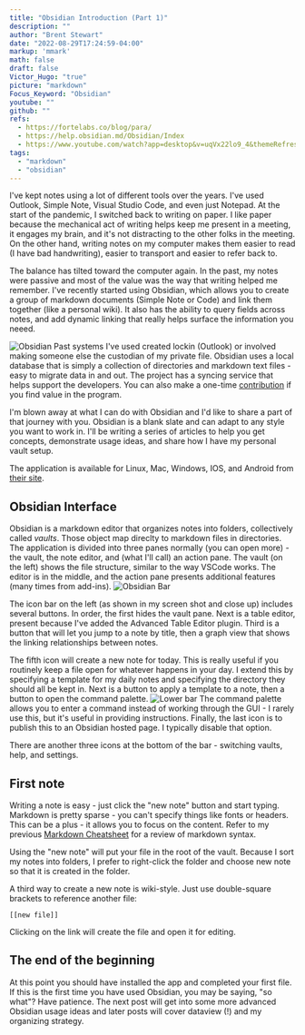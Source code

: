 ```yaml
---
title: "Obsidian Introduction (Part 1)"
description: ""
author: "Brent Stewart"
date: "2022-08-29T17:24:59-04:00"
markup: 'mmark'
math: false
draft: false
Victor_Hugo: "true"
picture: "markdown"
Focus_Keyword: "Obsidian"
youtube: ""
github: ""
refs:
  - https://fortelabs.co/blog/para/
  - https://help.obsidian.md/Obsidian/Index
  - https://www.youtube.com/watch?app=desktop&v=uqVx22lo9_4&themeRefresh=1
tags:
  - "markdown"
  - "obsidian"
---
```


I've kept notes using a lot of different tools over the years.  I've used Outlook, Simple Note, Visual Studio Code, and even just Notepad.  At the start of the pandemic, I switched back to writing on paper.  I like paper because the mechanical act of writing helps keep me present in a meeting, it engages my brain, and it's not distracting to the other folks in the meeting.  On the other hand, writing notes on my computer makes them easier to read (I have bad handwriting), easier to transport and easier to refer back to.

The balance has tilted toward the computer again.  In the past, my notes were passive and most of the value was the way that writing helped me remember.  I've recently started using Obsidian, which allows you to create a group of markdown documents (Simple Note or Code) and link them together (like a personal wiki).  It also has the ability to query fields across notes, and add dynamic linking that really helps surface the information you neeed.

![Obsidian](/220830_Obsidian.png#floatright)
Past systems I've used created lockin (Outlook) or involved making someone else the custodian of my private file.  Obsidian uses a local database that is simply a collection of directories and markdown text files - easy to migrate data in and out.  The project has a syncing service that helps support the developers.  You can also make a one-time [contribution](https://obsidian.md/pricing) if you find value in the program.

I'm blown away at what I can do with Obsidian and I'd like to share a part of that journey with you.  Obsidian is a blank slate and can adapt to any style you want to work in.  I'll be writing a series of articles to help you get concepts, demonstrate usage ideas, and share how I have my personal vault setup.

The application is available for Linux, Mac, Windows, IOS, and Android from [their site](https://obsidian.md).

## Obsidian Interface
Obsidian is a markdown editor that organizes notes into folders, collectively called _vaults_.  Those object map direclty to markdown files in directories.  The application is divided into three panes normally (you can open more) - the vault, the note editor, and (what I'll call) an action pane.  The vault (on the left) shows the file structure, similar to the way VSCode works.  The editor is in the middle, and the action pane presents additional features (many times from add-ins). 
![Obsidian Bar](/220830_Obsidian_Bar.png#floatleft)

The icon bar on the left (as shown in my screen shot and close up) includes several buttons.  In order, the first hides the vault pane.  Next is a table editor, present because I've added the Advanced Table Editor plugin.  Third is a button that will let you jump to a note by title, then a graph view that shows the linking relationships between notes.

The fifth icon will create a new note for today.  This is really useful if you routinely keep a file open for whatever happens in your day.  I extend this by specifying a template for my daily notes and specifying the directory they should all be kept in.  Next is a button to apply a template to a note, then a button to open the command palette.  ![Lower bar](/220830_Obsidian_LowBar.png#floatright)  The command palette allows you to enter a command instead of working through the GUI - I rarely use this, but it's useful in providing instructions.  Finally, the last icon is to publish this to an Obsidian hosted page.  I typically disable that option.

There are another three icons at the bottom of the bar - switching vaults, help, and settings.


## First note

Writing a note is easy - just click the "new note" button and start typing.  Markdown is pretty sparse - you can't specify things like fonts or headers.  This can be a plus - it allows you to focus on the content.  Refer to my previous [Markdown Cheatsheet](/posts/210424_hugo_markdown_cheatsheet) for a review of markdown syntax. 

Using the "new note" will put your file in the root of the vault.  Because I sort my notes into folders, I prefer to right-click the folder and choose new note so that it is created in the folder.

A third way to create a new note is wiki-style.  Just use double-square brackets to reference another file:

    [[new file]]

Clicking on the link will create the file and open it for editing.

## The end of the beginning

At this point you should have installed the app and completed your first file.  If this is the first time you have used Obsidian, you may be saying, "so what"?  Have patience.  The next post will get into some more advanced Obsidian usage ideas and later posts will cover dataview (!) and my organizing strategy.